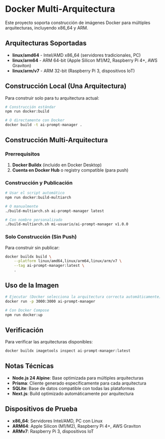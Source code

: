 # Docker Multi-Arquitectura

Este proyecto soporta construcción de imágenes Docker para múltiples arquitecturas, incluyendo x86_64 y ARM.

## Arquitecturas Soportadas

- **linux/amd64** - Intel/AMD x86_64 (servidores tradicionales, PC)
- **linux/arm64** - ARM 64-bit (Apple Silicon M1/M2, Raspberry Pi 4+, AWS Graviton)
- **linux/arm/v7** - ARM 32-bit (Raspberry Pi 3, dispositivos IoT)

## Construcción Local (Una Arquitectura)

Para construir solo para tu arquitectura actual:

```bash
# Construcción estándar
npm run docker:build

# O directamente con Docker
docker build -t ai-prompt-manager .
```

## Construcción Multi-Arquitectura

### Prerrequisitos

1. **Docker Buildx** (incluido en Docker Desktop)
2. **Cuenta en Docker Hub** o registry compatible (para push)

### Construcción y Publicación

```bash
# Usar el script automático
npm run docker:build-multiarch

# O manualmente
./build-multiarch.sh ai-prompt-manager latest

# Con nombre personalizado
./build-multiarch.sh mi-usuario/ai-prompt-manager v1.0.0
```

### Solo Construcción (Sin Push)

Para construir sin publicar:

```bash
docker buildx build \
    --platform linux/amd64,linux/arm64,linux/arm/v7 \
    --tag ai-prompt-manager:latest \
    .
```

## Uso de la Imagen

```bash
# Ejecutar (Docker selecciona la arquitectura correcta automáticamente)
docker run -p 3000:3000 ai-prompt-manager

# Con Docker Compose
npm run docker:up
```

## Verificación

Para verificar las arquitecturas disponibles:

```bash
docker buildx imagetools inspect ai-prompt-manager:latest
```

## Notas Técnicas

- **Node.js 24 Alpine**: Base optimizada para múltiples arquitecturas
- **Prisma**: Cliente generado específicamente para cada arquitectura
- **SQLite**: Base de datos compatible con todas las plataformas
- **Next.js**: Build optimizado automáticamente por arquitectura

## Dispositivos de Prueba

- **x86_64**: Servidores Intel/AMD, PC con Linux
- **ARM64**: Apple Silicon (M1/M2), Raspberry Pi 4+, AWS Graviton
- **ARMv7**: Raspberry Pi 3, dispositivos IoT
